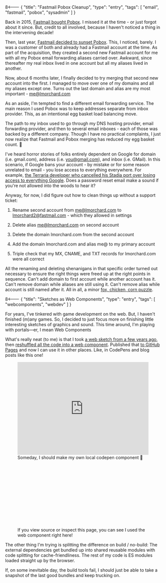 8<--- { "title": "Fastmail Pobox Cleanup", "type": "entry", "tags": [ "email", "fastmail", "pobox", "sysadmin" ] }

Back in 2015, [Fastmail bought Pobox](https://www.fastmail.com/blog/fastmail-acquires-pobox-and-listbox/). I missed it at the time - or just forgot about it since. But, credit to all involved, because I haven't noticed a thing in the intervening decade!

<!--more-->

Then, last year, [Fastmail decided to sunset Pobox](https://www.fastmail.com/blog/sunsetting-pobox/). This, I noticed, barely. I was a customer of both and already had a Fastmail account at the time. As part of the acquisition, they created a second new Fastmail account for me with all my Pobox email forwarding aliases carried over. Awkward, since thereafter my real inbox lived in one account but all my aliases lived in another.

Now, about 6 months later, I finally decided to try merging that second new account into the first. I managed to move over one of my domains and all my aliases except one. Turns out the last domain and alias are my most important - me@lmorchard.com

As an aside, I'm tempted to find a different email forwarding service. The main reason I used Pobox was to keep addresses separate from inbox provider. This, as an intentional egg basket load balancing move.

The path to my inbox used to go through my DNS hosting provider, email forwarding provider, and then to several email inboxes - each of those was backed by a different company. Though I have no practical complaints, I just now realize that Fastmail and Pobox merging has reduced my egg basket count. 🤔

I've heard horror stories of folks entirely dependent on Google for domain (i.e. gmail.com), address (i.e. you@gmail.com), and inbox (i.e. GMail). In this scenario, if Google bans your account - by mistake or for some reason unrelated to email - you lose access to everything everywhere. For example, [the Terraria developer who cancelled his Stadia port over losing access to everything Google](https://arstechnica.com/gadgets/2021/02/terraria-developer-cancels-google-stadia-port-after-youtube-account-ban/). Does a password reset email make a sound if you're not allowed into the woods to hear it?

Anyway, for now, I did figure out how to clean things up without a support ticket:

1) Rename second account from me@lmorchard.com to lmorchard2@fastmail.com - which they allowed in settings

2) Delete alias me@lmorchard.com on second account

3) Delete the domain lmorchard.com from the second account

4) Add the domain lmorchard.com and alias me@ to my primary account

5) Triple check that my MX, CNAME, and TXT records for lmorchard.com were all correct

All the renaming and deleting shenanigans in that specific order turned out necessary to ensure the right things were freed up at the right points in sequence. Can't add domain to first account while another account has it. Can't remove domain while aliases are still using it. Can't remove alias while account is still named after it. All in all, a minor [fox, chicken, corn puzzle](https://www.mathsisfun.com/chicken_crossing.html).

8<--- { "title": "Sketches as Web Components", "type": "entry", "tags": [ "webcomponents", "webdev" ] }

For years, I've tinkered with game development on the web. But, I haven't finished (m)any games. So, I decided to just focus more on finishing little interesting sketches of graphics and sound. This time around, I'm playing with portals—er, I mean Web Components

<!--more-->

What's really neat (to me) is that I took [a web sketch from a few years ago](https://lmorchard.github.io/sketches-v01/sketches/2021/vector-avatars/index.html), then [reshuffled all the code into a web component](https://github.com/lmorchard/sketches-v03/blob/main/src/sketches/VectorAvatar/VectorAvatar.js). Published that [to GitHub Pages](https://lmorchard.github.io/sketches-v03/) and now I can use it in other places. Like, in CodePens and blog posts like this one!

<figure>
<iframe height="300" style="width: 100%;" scrolling="no" title="Untitled" src="https://codepen.io/lmorchard/embed/gbbgLNN?default-tab=html%2Cresult" frameborder="no" loading="lazy" allowtransparency="true" allowfullscreen="true">
  See the Pen <a href="https://codepen.io/lmorchard/pen/gbbgLNN">Testing cross-site inclusion of my web component sketches</a> by Les Orchard (<a href="https://codepen.io/lmorchard">@lmorchard</a>)
  on <a href="https://codepen.io">CodePen</a>.
</iframe>
<figcaption>Someday, I should make my own local codepen component 🤔</figcaption>
</figure>

<script type="module" src="./dist/sketches/VectorAvatar/VectorAvatar.js"></script>

<style>
vector-avatar {
  display: inline-block;
  width: 100px;
  height: 100px;
}
</style>

<figure>
<div>
<vector-avatar></vector-avatar>
<vector-avatar></vector-avatar>
<vector-avatar></vector-avatar>
<vector-avatar></vector-avatar>
<vector-avatar></vector-avatar>
</div>
<figcaption>If you view source or inspect this page, you can see I used the web component right here!</figcaption>
</figure>

The other thing I'm trying is splitting the difference on build / no-build: The external dependencies get bundled up into shared reusable modules with code splitting for cache-friendliness. The rest of my code is ES modules loaded straight up by the browser.

If, on some inevitable day, the build tools fail, I should just be able to take a snapshot of the last good bundles and keep trucking on.
